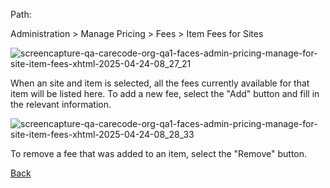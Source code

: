 Path:

Administration > Manage Pricing > Fees > Item Fees for Sites

![screencapture-qa-carecode-org-qa1-faces-admin-pricing-manage-for-site-item-fees-xhtml-2025-04-24-08_27_21](https://github.com/user-attachments/assets/09961b0f-5415-4c27-a61a-1521dcf8cf7c)

When an site and item is selected, all the fees currently available for that item will be listed here. To add a new fee, select the "Add" button and fill in the relevant information.

![screencapture-qa-carecode-org-qa1-faces-admin-pricing-manage-for-site-item-fees-xhtml-2025-04-24-08_28_33](https://github.com/user-attachments/assets/a47cb56a-2b56-464e-b80d-dbfa31e52e95)

To remove a fee that was added to an item, select the "Remove" button.

[Back](https://github.com/hmislk/hmis/wiki/Manage-Pricing)